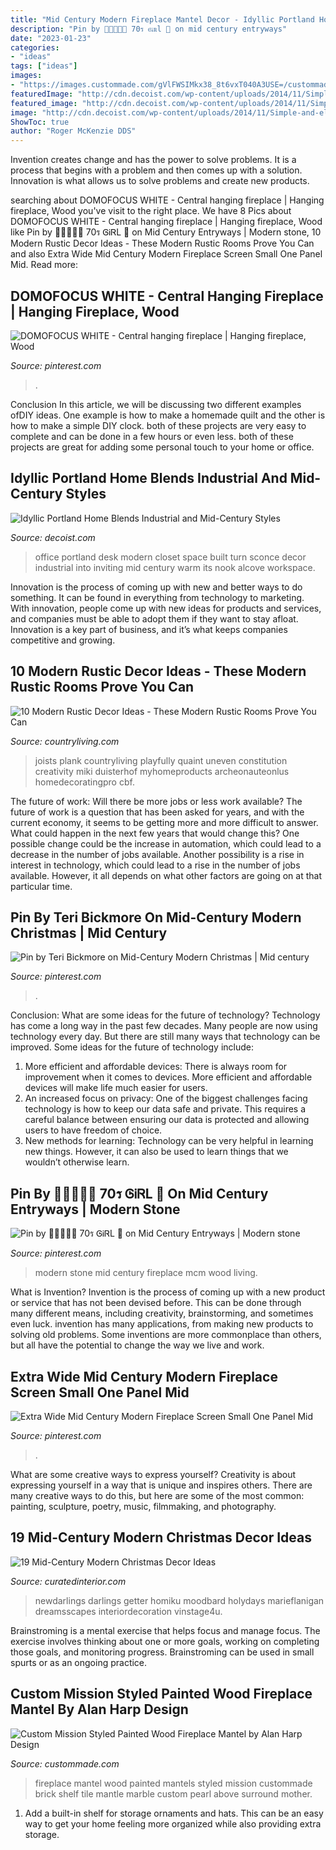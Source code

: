 ```yaml
---
title: "Mid Century Modern Fireplace Mantel Decor - Idyllic Portland Home Blends Industrial And Mid-century Styles"
description: "Pin by 🐌🍄🍒🍹🍧 70ร ꮆꭵꮢl ️🖤 on mid century entryways"
date: "2023-01-23"
categories:
- "ideas"
tags: ["ideas"]
images:
- "https://images.custommade.com/gVlFWSIMkx38_8t6vxT040A3USE=/custommade-photosets/5182/5182.899525.jpg"
featuredImage: "http://cdn.decoist.com/wp-content/uploads/2014/11/Simple-and-elegant-home-office-aclove-in-the-family-room.jpg"
featured_image: "http://cdn.decoist.com/wp-content/uploads/2014/11/Simple-and-elegant-home-office-aclove-in-the-family-room.jpg"
image: "http://cdn.decoist.com/wp-content/uploads/2014/11/Simple-and-elegant-home-office-aclove-in-the-family-room.jpg"
ShowToc: true
author: "Roger McKenzie DDS"
---
```



Invention creates change and has the power to solve problems. It is a process that begins with a problem and then comes up with a solution. Innovation is what allows us to solve problems and create new products.

	

		
searching about DOMOFOCUS WHITE - Central hanging fireplace | Hanging fireplace, Wood you've visit to the right place. We have 8 Pics about DOMOFOCUS WHITE - Central hanging fireplace | Hanging fireplace, Wood like Pin by 🐌🍄🍒🍹🍧 70ร ᎶᎥᏒL ️🖤 on Mid Century Entryways | Modern stone, 10 Modern Rustic Decor Ideas - These Modern Rustic Rooms Prove You Can and also Extra Wide Mid Century Modern Fireplace Screen Small One Panel Mid. Read more:
		
    
## DOMOFOCUS WHITE - Central Hanging Fireplace | Hanging Fireplace, Wood

<img loading=lazy src="https://i.pinimg.com/736x/33/b9/97/33b997f8174b05b613b51391dcd37be2.jpg" onerror="this.onerror=null;this.src='https://tse1.mm.bing.net/th?id=OIP.Y6gkcdZF_2Cq3l1xvppl7wHaKm&amp;pid=15.1';" alt="DOMOFOCUS WHITE - Central hanging fireplace | Hanging fireplace, Wood">

_Source: pinterest.com_

>. 

	

Conclusion
In this article, we will be discussing two different examples ofDIY ideas. One example is how to make a homemade quilt and the other is how to make a simple DIY clock. both of these projects are very easy to complete and can be done in a few hours or even less. both of these projects are great for adding some personal touch to your home or office.

    
## Idyllic Portland Home Blends Industrial And Mid-Century Styles

<img loading=lazy src="http://cdn.decoist.com/wp-content/uploads/2014/11/Simple-and-elegant-home-office-aclove-in-the-family-room.jpg" onerror="this.onerror=null;this.src='https://tse3.mm.bing.net/th?id=OIP.4hW-k3pYepG0GL5HOVw0RAHaLJ&amp;pid=15.1';" alt="Idyllic Portland Home Blends Industrial and Mid-Century Styles">

_Source: decoist.com_

>office portland desk modern closet space built turn sconce decor industrial into inviting mid century warm its nook alcove workspace. 

	

Innovation is the process of coming up with new and better ways to do something. It can be found in everything from technology to marketing. With innovation, people come up with new ideas for products and services, and companies must be able to adopt them if they want to stay afloat. Innovation is a key part of business, and it’s what keeps companies competitive and growing.

    
## 10 Modern Rustic Decor Ideas - These Modern Rustic Rooms Prove You Can

<img loading=lazy src="https://hips.hearstapps.com/clv.h-cdn.co/assets/17/09/1488737960-clx060114well-ellenallen-11.jpg?crop=1.0xw:1xh;center,top&amp;resize=768:*" onerror="this.onerror=null;this.src='https://tse2.mm.bing.net/th?id=OIP.pGbxycz18y1DZGmOFDybAwHaLH&amp;pid=15.1';" alt="10 Modern Rustic Decor Ideas - These Modern Rustic Rooms Prove You Can">

_Source: countryliving.com_

>joists plank countryliving playfully quaint uneven constitution creativity miki duisterhof myhomeproducts archeonauteonlus homedecoratingpro cbf. 

	

The future of work: Will there be more jobs or less work available?
The future of work is a question that has been asked for years, and with the current economy, it seems to be getting more and more difficult to answer. What could happen in the next few years that would change this? One possible change could be the increase in automation, which could lead to a decrease in the number of jobs available. Another possibility is a rise in interest in technology, which could lead to a rise in the number of jobs available. However, it all depends on what other factors are going on at that particular time.

    
## Pin By Teri Bickmore On Mid-Century Modern Christmas | Mid Century

<img loading=lazy src="https://i.pinimg.com/originals/19/68/d7/1968d78f375c7a055d0e229e6ceabf76.jpg" onerror="this.onerror=null;this.src='https://tse1.mm.bing.net/th?id=OIP.WllI3B9wfaSbGGU-r460PwHaJ4&amp;pid=15.1';" alt="Pin by Teri Bickmore on Mid-Century Modern Christmas | Mid century">

_Source: pinterest.com_

>. 

	

Conclusion: What are some ideas for the future of technology?
Technology has come a long way in the past few decades. Many people are now using technology every day. But there are still many ways that technology can be improved. Some ideas for the future of technology include: 
1) More efficient and affordable devices: There is always room for improvement when it comes to devices. More efficient and affordable devices will make life much easier for users. 
2) An increased focus on privacy: One of the biggest challenges facing technology is how to keep our data safe and private. This requires a careful balance between ensuring our data is protected and allowing users to have freedom of choice. 
3) New methods for learning: Technology can be very helpful in learning new things. However, it can also be used to learn things that we wouldn’t otherwise learn.

    
## Pin By 🐌🍄🍒🍹🍧 70ร ᎶᎥᏒL ️🖤 On Mid Century Entryways | Modern Stone

<img loading=lazy src="https://i.pinimg.com/736x/46/40/28/464028d4b76198fc45a4225d9f087f57.jpg" onerror="this.onerror=null;this.src='https://tse4.mm.bing.net/th?id=OIP._LwT7uGZRKi3QohwWsArewHaFn&amp;pid=15.1';" alt="Pin by 🐌🍄🍒🍹🍧 70ร ᎶᎥᏒL ️🖤 on Mid Century Entryways | Modern stone">

_Source: pinterest.com_

>modern stone mid century fireplace mcm wood living. 

	

What is Invention?
Invention is the process of coming up with a new product or service that has not been devised before. This can be done through many different means, including creativity, brainstorming, and sometimes even luck. invention has many applications, from making new products to solving old problems. Some inventions are more commonplace than others, but all have the potential to change the way we live and work.

    
## Extra Wide Mid Century Modern Fireplace Screen Small One Panel Mid

<img loading=lazy src="https://i.pinimg.com/736x/7e/d0/91/7ed091e965c296f519a335208b105ff7.jpg" onerror="this.onerror=null;this.src='https://tse1.mm.bing.net/th?id=OIP.2p2ozpj-eLdqwGHjtEAIeAHaHZ&amp;pid=15.1';" alt="Extra Wide Mid Century Modern Fireplace Screen Small One Panel Mid">

_Source: pinterest.com_

>. 

	

What are some creative ways to express yourself?
Creativity is about expressing yourself in a way that is unique and inspires others. There are many creative ways to do this, but here are some of the most common: painting, sculpture, poetry, music, filmmaking, and photography.

    
## 19 Mid-Century Modern Christmas Decor Ideas

<img loading=lazy src="https://curatedinterior.com/wp-content/uploads/2019/11/Mid-century-Modern-Doorway-Arch-Christmas-Decor-via-newdarlings.jpg" onerror="this.onerror=null;this.src='https://tse1.mm.bing.net/th?id=OIP.Fcb94tNp7oEVSRCH5RCPdAHaJ3&amp;pid=15.1';" alt="19 Mid-Century Modern Christmas Decor Ideas">

_Source: curatedinterior.com_

>newdarlings darlings getter homiku moodbard holydays marieflanigan dreamsscapes interiordecoration vinstage4u. 

	

Brainstroming is a mental exercise that helps focus and manage focus. The exercise involves thinking about one or more goals, working on completing those goals, and monitoring progress. Brainstroming can be used in small spurts or as an ongoing practice.

    
## Custom Mission Styled Painted Wood Fireplace Mantel By Alan Harp Design

<img loading=lazy src="https://images.custommade.com/gVlFWSIMkx38_8t6vxT040A3USE=/custommade-photosets/5182/5182.899525.jpg" onerror="this.onerror=null;this.src='https://tse2.mm.bing.net/th?id=OIP.-XdM7b4wFKSEgsCKmT4CVAHaJ4&amp;pid=15.1';" alt="Custom Mission Styled Painted Wood Fireplace Mantel by Alan Harp Design">

_Source: custommade.com_

>fireplace mantel wood painted mantels styled mission custommade brick shelf tile mantle marble custom pearl above surround mother. 

	

1. Add a built-in shelf for storage ornaments and hats. This can be an easy way to get your home feeling more organized while also providing extra storage.

